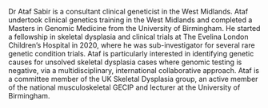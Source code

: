 Dr Ataf Sabir is a consultant clinical geneticist in the West Midlands. Ataf undertook clinical genetics training in the West Midlands and completed a Masters in Genomic Medicine from the University of Birmingham. He started a fellowship in skeletal dysplasia and clinical trials at The Evelina London Children’s Hospital in 2020, where he was sub-investigator for several rare genetic condition trials. Ataf is particularly interested in identifying genetic causes for unsolved skeletal dysplasia cases where genomic testing is negative, via a multidisciplinary, international collaborative approach. Ataf is a committee member of the UK Skeletal Dysplasia group, an active member of the national musculoskeletal GECIP and lecturer at the University of Birmingham.